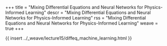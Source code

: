 +++
title = "Mixing Differential Equations and Neural Networks for Physics-Informed Learning"
descr = "Mixing Differential Equations and Neural Networks for Physics-Informed Learning"
rss = "Mixing Differential Equations and Neural Networks for Physics-Informed Learning"
weave = true
+++

{{ insert ../_weave/lecture15/diffeq_machine_learning.html }}